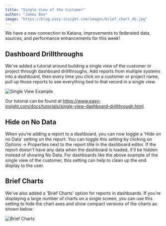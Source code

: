 ```yaml
---
title: "Single View of the Customer"
author: "James Boe"
image: "https://blog.easy-insight.com/images/brief_chart_db.jpg"
---
```


We have a new connection to Katana, improvements to federated data sources, and performance enhancements for this week!<!--more-->

<h2 class="productHeader">Dashboard Drillthroughs</h2>

We've added a tutorial around building a single view of the customer or project through dashboard drillthroughs. Add reports from multiple systems into a dashboard, then every time you click on a customer or project name, pull up those reports to see everything tied to that record in a single view.

<img style="max-width:800px" class="img-fit-responsive" src="https://blog.easy-insight.com/images/single_view_example.jpg" alt="Single View Example">

Our tutorial can be found at <a href="https://www.easy-insight.com/docs/tutorials/single-view-dashboard-drillthrough.html">https://www.easy-insight.com/docs/tutorials/single-view-dashboard-drillthrough.html</a>.

<h2 class="productHeader">Hide on No Data</h2>

When you're adding a report to a dashboard, you can now toggle a 'Hide on no Data' setting on the report. You can toggle this setting by clicking on Options -> Properties next to the report title in the dashboard editor. If the report doesn't have any data when the dashboard is loaded, it'll be hidden instead of showing No Data. For dashboards like the above example of the single view of the customer, this setting can help to clean up the end display to the user.  

<h2 class="productHeader">Brief Charts</h2>

We've also added a 'Brief Charts' option for reports in dashboards. If you're displaying a large number of charts on a single screen, you can use this setting to hide the chart axes and show compact versions of the charts as shown below:

<img style="max-width:800px" class="img-fit-responsive" src="https://blog.easy-insight.com/images/brief_chart_db.jpg" alt="Brief Charts">